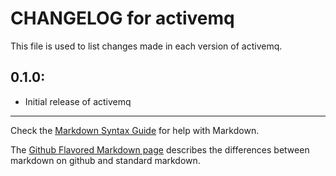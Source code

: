 # CHANGELOG for activemq

This file is used to list changes made in each version of activemq.

## 0.1.0:

* Initial release of activemq

- - - 
Check the [Markdown Syntax Guide](http://daringfireball.net/projects/markdown/syntax) for help with Markdown.

The [Github Flavored Markdown page](http://github.github.com/github-flavored-markdown/) describes the differences between markdown on github and standard markdown.

